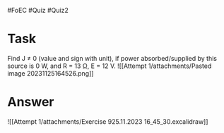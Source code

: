 #FoEC #Quiz #Quiz2 

# Task
Find J ≠ 0 (value and sign with unit), if power absorbed/supplied by this source is 0 W, and R = 13 Ω, E = 12 V.
![[Attempt 1/attachments/Pasted image 20231125164526.png]]

# Answer
![[Attempt 1/attachments/Exercise 925.11.2023 16_45_30.excalidraw]]